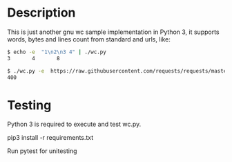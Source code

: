 # Description

This is just another gnu wc sample implementation in Python 3, it supports words, bytes and lines count from standard and urls, like:

```sh
$ echo -e  "1\n2\n3 4" | ./wc.py
3       4       8
```
```sh
$ ./wc.py -e  https://raw.githubusercontent.com/requests/requests/master/README.md
400
```

# Testing

Python 3 is required to execute and test wc.py.
 
pip3 install -r requirements.txt

Run pytest for unitesting
